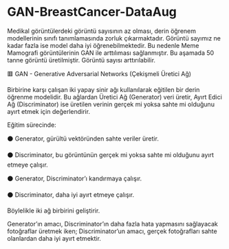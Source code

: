 # GAN-BreastCancer-DataAug

Medikal görüntülerdeki görüntü sayısının az olması, derin öğrenem modellerinin sınıfı tanımlamasında zorluk çıkarmaktadır. Görüntü sayımız ne kadar fazla ise model daha iyi öğrenebilmektedir. Bu nedenle Meme Mamografi görüntülerinin GAN ile arttılıması sağlanmıştır. Bu aşamada  50 tanne görüntü üretilmiştir. Görüntü sayısı arttırılabilir.

🟥 GAN - Generative Adversarial Networks (Çekişmeli Üretici Ağ)

Birbirine karşı çalışan iki yapay sinir ağı kullanılarak eğitilen bir derin öğrenme modelidir. Bu ağlardan Üretici Ağ (Generator) veri üretir, Ayırt Edici Ağ (Discriminator) ise üretilen verinin gerçek mi yoksa sahte mi olduğunu ayırt etmek için değerlendirir.

Eğitim sürecinde:

⚫ Generator, gürültü vektöründen sahte veriler üretir.

⚫ Discriminator, bu görüntünün gerçek mi yoksa sahte mi olduğunu ayırt etmeye çalışır.

⚫ Generator, Discriminator’ı kandırmaya çalışır.

⚫ Discriminator, daha iyi ayırt etmeye çalışır.

Böylelikle iki ağ birbirini geliştirir.

Generator’ın amacı, Discriminator’ın daha fazla hata yapmasını sağlayacak fotoğraflar üretmek iken; Discriminator’un amacı, gerçek fotoğrafları sahte olanlardan daha iyi ayırt etmektir. 
